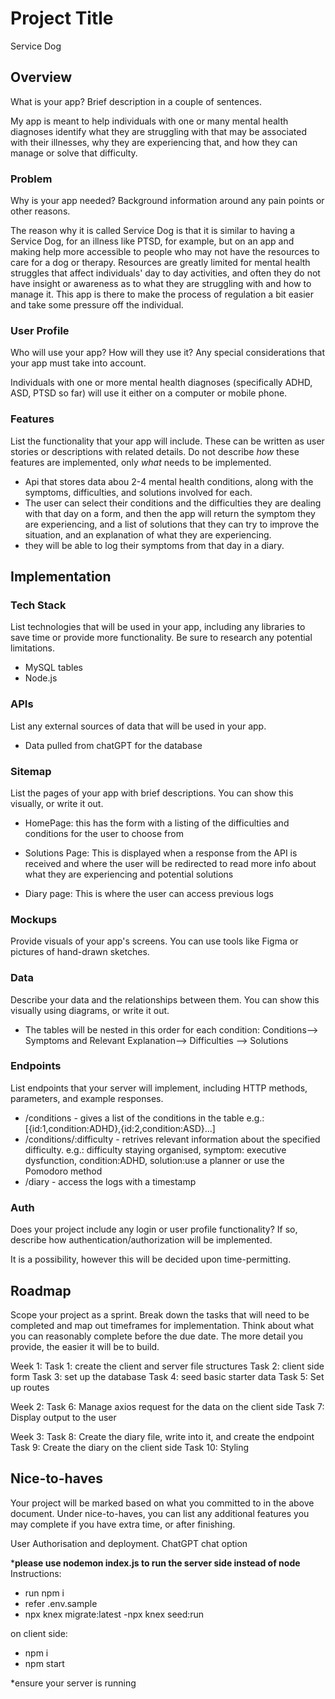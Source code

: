 # Project Title
Service Dog
## Overview

What is your app? Brief description in a couple of sentences.

My app is meant to help individuals with one or many mental health diagnoses identify what they are struggling with that may be associated with their illnesses, why they are experiencing that, and how they can manage or solve that difficulty. 
### Problem

Why is your app needed? Background information around any pain points or other reasons.

The reason why it is called Service Dog is that it is similar to having a Service Dog, for an illness like PTSD, for example, but on an app and making help more accessible to people who may not have the resources to care for a dog or therapy. Resources are greatly limited for mental health struggles that affect individuals' day to day activities, and often they do not have insight or awareness as to what they are struggling with and how to manage it. This app is there to make the process of regulation a bit easier and take some pressure off the individual.
### User Profile

Who will use your app? How will they use it? Any special considerations that your app must take into account.

Individuals with one or more mental health diagnoses (specifically ADHD, ASD, PTSD so far) will use it either on a computer or mobile phone.

### Features

List the functionality that your app will include. These can be written as user stories or descriptions with related details. Do not describe _how_ these features are implemented, only _what_ needs to be implemented.

- Api that stores data abou 2-4 mental health conditions, along with the symptoms, difficulties, and solutions involved for each.
- The user can select their conditions and the difficulties they are dealing with that day on a form, and then the app will return the symptom they are experiencing, and a list of solutions that they can try to improve the situation, and an explanation of what they are experiencing.
- they will be able to log their symptoms from that day in a diary.

## Implementation

### Tech Stack

List technologies that will be used in your app, including any libraries to save time or provide more functionality. Be sure to research any potential limitations.


- MySQL tables
- Node.js

### APIs

List any external sources of data that will be used in your app.

- Data pulled from chatGPT for the database

### Sitemap

List the pages of your app with brief descriptions. You can show this visually, or write it out.

- HomePage: this has the form with a listing of the difficulties and conditions for the user to choose from
- Solutions Page: This is displayed when a response from the API is received and where the user will be redirected to read more info about what they are experiencing and potential solutions

- Diary page: This is where the user can access previous logs

### Mockups

Provide visuals of your app's screens. You can use tools like Figma or pictures of hand-drawn sketches.

### Data

Describe your data and the relationships between them. You can show this visually using diagrams, or write it out. 

- The tables will be nested in this order for each condition:
Conditions--> Symptoms and Relevant Explanation--> Difficulties --> Solutions 

### Endpoints

List endpoints that your server will implement, including HTTP methods, parameters, and example responses.
- /conditions - gives a list of the conditions in the table e.g.:[{id:1,condition:ADHD},{id:2,condition:ASD}...]
- /conditions/:difficulty - retrives relevant information about the specified difficulty. e.g.: difficulty staying organised, symptom: executive dysfunction, condition:ADHD, solution:use a planner or use the Pomodoro method
- /diary - access the logs with a timestamp


### Auth

Does your project include any login or user profile functionality? If so, describe how authentication/authorization will be implemented.

It is a possibility, however this will be decided upon time-permitting.

## Roadmap

Scope your project as a sprint. Break down the tasks that will need to be completed and map out timeframes for implementation. Think about what you can reasonably complete before the due date. The more detail you provide, the easier it will be to build.

Week 1:
Task 1: create the client and server file structures
Task 2: client side form
Task 3: set up the database
Task 4: seed basic starter data
Task 5: Set up routes

Week 2:
Task 6: Manage axios request for the data on the client side
Task 7: Display output to the user

Week 3:
Task 8: Create the diary file, write into it, and create the endpoint
Task 9: Create the diary on the client side
Task 10: Styling

## Nice-to-haves

Your project will be marked based on what you committed to in the above document. Under nice-to-haves, you can list any additional features you may complete if you have extra time, or after finishing.

User Authorisation and deployment.
ChatGPT chat option

***please use nodemon index.js to run the server side instead of node**
Instructions: 
- run npm i
- refer .env.sample
- npx knex migrate:latest
-npx knex seed:run

on client side:
- npm i
- npm start

*ensure your server is running